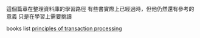 這個篇章在整理資料庫的學習路徑
有些書實際上已經過時，但他仍然還有參考的意義
只是在學習上需要挑讀



books list
[principles of transaction processing](https://lotra.in/potp)